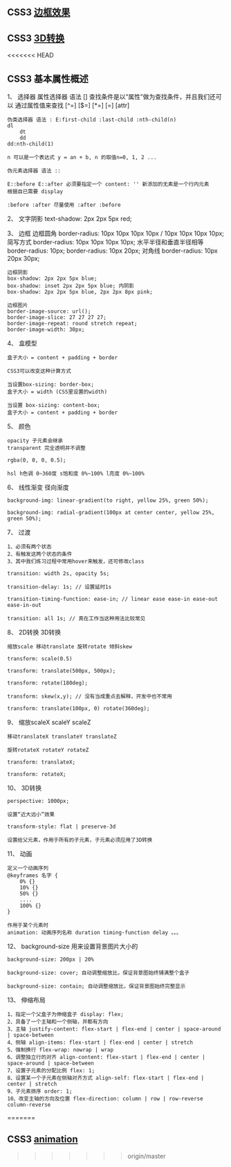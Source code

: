 ## CSS3 [边框效果](https://github.com/BellQ/CSS3/tree/master/%E8%BE%B9%E6%A1%86%E5%BA%94%E7%94%A8)


## CSS3 [3D转换](https://github.com/BellQ/CSS3/tree/master/3D%E8%BD%AC%E6%8D%A2)

<<<<<<< HEAD
## CSS3 基本属性概述
1、	选择器 属性选择器 语法 [] 查找条件是以“属性”做为查找条件，并且我们还可以
	通过属性值来查找 [^=] [$=] [*=] [=] [attr]

	伪类选择器 语法 : E:first-child :last-child :nth-child(n) 
	dl
		dt
		dd 
	dd:nth-child(1)

	n 可以是一个表达式 y = an + b, n 的取值n=0, 1, 2 ...

	伪元素选择器 语法 :: 

	E::before E::after 必须要指定一个 content: '' 新添加的无素是一个行内元素
	根据自已需要 display

	:before :after 尽量使用 :after :before

2、	文字阴影 text-shadow: 2px 2px 5px red; 

3、	边框 
	边框圆角 border-radius: 10px 10px 10px 10px / 10px 10px 10px 10px;
	简写方式
	border-radius: 10px 10px 10px 10px; 水平半径和垂直半径相等
	border-radius: 10px;
	border-radius: 10px 20px;  对角线
	border-radius: 10px 20px 30px; 

	边框阴影
	box-shadow: 2px 2px 5px blue;
	box-shadow: inset 2px 2px 5px blue; 内阴影
	box-shadow: 2px 2px 5px blue, 2px 2px 8px pink;

	边框图片
	border-image-source: url();
	border-image-slice: 27 27 27 27; 
	border-image-repeat: round stretch repeat;
	border-image-width: 30px;

4、	盒模型

	盒子大小 = content + padding + border

	CSS3可以改变这种计算方式

	当设置box-sizing: border-box;
	盒子大小 = width (CSS里设置的width)

	当设置 box-sizing: content-box;
	盒子大小 = content + padding + border


5、	颜色
	
	opacity 子元素会继承
	transparent 完全透明并不调整

	rgba(0, 0, 0, 0.5);

	hsl h色调 0~360度 s饱和度 0%~100% l亮度 0%~100%

6、	线性渐变 径向渐度

	background-img: linear-gradient(to right, yellow 25%, green 50%);

	background-img: radial-gradient(100px at center center, yellow 25%, green 50%);

7、	过渡

	1、必须有两个状态
	2、有触发这两个状态的条件
	3、其中我们练习过程中常用hover来触发，还可修改class

	transition: width 2s, opacity 5s;

	transition-delay: 1s; // 设置延时1s

	transition-timing-function: ease-in; // linear ease ease-in ease-out ease-in-out

	transition: all 1s; // 真在工作当这种用法比较常见

8、	2D转换 3D转换

	缩放scale 移动translate 旋转rotate 倾斜skew

	transform: scale(0.5)

	transform: translate(500px, 500px);

	transform: rotate(180deg);

	transform: skew(x,y); // 没有当成重点去解释，开发中也不常用

	transform: translate(100px, 0) rotate(360deg);

9、	缩放scaleX scaleY scaleZ

	移动translateX translateY translateZ

	旋转rotateX rotateY rotateZ

	transform: translateX;

	transform: rotateX;
	
10、	3D转换
	
	perspective: 1000px;

	设置“近大远小”效果

	transform-style: flat | preserve-3d

	设置给父元素，作用于所有的子元素，子元素必须应用了3D转换

11、	动画
	
	定义一个动画序列
	@keyframes 名字 {
		0% {}
		10% {}
		50% {}
		....
		100% {}
	}

	作用于某个元素时
	animation: 动画序列名称 duration timing-function delay 。。。

12、	background-size 用来设置背景图片大小的

	background-size: 200px | 20%

	background-size: cover; 自动调整缩放比，保证背景图始终铺满整个盒子

	background-size: contain; 自动调整缩放比，保证背景图始终完整显示

13、	伸缩布局
	
	1、指定一个父盒子为伸缩盒子 display: flex;
	2、具备了一个主轴和一个侧轴，并都有方向
	3、主轴 justify-content: flex-start | flex-end | center | space-around | space-between
	4、侧轴 align-items: flex-start | flex-end | center | stretch
	5、强制换行 flex-wrap: nowrap | wrap
	6、调整独立行的对齐 align-content: flex-start | flex-end | center | space-around | space-between
	7、设置子元素的分配比例 flex: 1;
	8、设置某一个子元素在侧轴对齐方式 align-self: flex-start | flex-end | center | stretch
	9、子元素排序 order: 1;
	10、改变主轴的方向及位置 flex-direction: column | row | row-reverse column-reverse	
=======
## CSS3 [animation](https://github.com/BellQ/CSS3/tree/master/animation)
>>>>>>> origin/master

